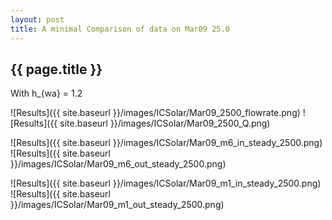 ```yaml
---
layout: post
title: A minimal Comparison of data on Mar09 25.0
---
```

{{ page.title }}
-----------------
With h_{wa} = 1.2

![Results]({{ site.baseurl }}/images/ICSolar/Mar09_2500_flowrate.png) ![Results]({{ site.baseurl }}/images/ICSolar/Mar09_2500_Q.png)

![Results]({{ site.baseurl }}/images/ICSolar/Mar09_m6_in_steady_2500.png) ![Results]({{ site.baseurl }}/images/ICSolar/Mar09_m6_out_steady_2500.png)

![Results]({{ site.baseurl }}/images/ICSolar/Mar09_m1_in_steady_2500.png) ![Results]({{ site.baseurl }}/images/ICSolar/Mar09_m1_out_steady_2500.png)

